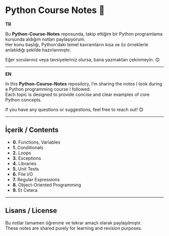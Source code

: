 # Python Course Notes 🐍

**TR**

Bu **Python-Course-Notes** reposunda, takip ettiğim bir Python programlama kursunda aldığım notları paylaşıyorum.  
Her konu başlığı, Python'daki temel kavramların kısa ve öz örneklerle anlatıldığı şekilde hazırlanmıştır.

Eğer sorularınız veya tavsiyeleriniz olursa, bana yazmaktan çekinmeyin. 😊

---

**EN**

In this **Python-Course-Notes** repository, I’m sharing the notes I took during a Python programming course I followed.  
Each topic is designed to provide concise and clear examples of core Python concepts.

If you have any questions or suggestions, feel free to reach out! 😊

---

## İçerik / Contents

- **0.** Functions, Variables
- **1.** Conditionals
- **2.** Loops
- **3.** Exceptions
- **4.** Libraries
- **5.** Unit Tests
- **6.** File I/O
- **7.** Regular Expressions
- **8.** Object-Oriented Programming
- **9.** Et Cetera

---

## Lisans / License

Bu notlar tamamen öğrenme ve tekrar amaçlı olarak paylaşılmıştır.  
These notes are shared purely for learning and revision purposes.
